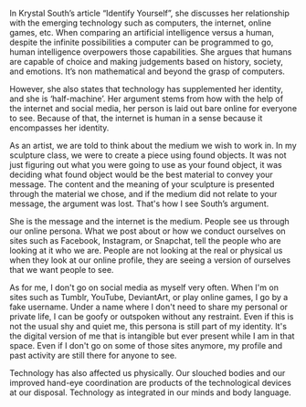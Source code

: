  In Krystal South’s article “Identify Yourself”, she discusses her relationship with the emerging technology such as computers, the internet, online games, etc. When comparing an artificial intelligence versus a human, despite the infinite possibilities a computer can be programmed to go, human intelligence overpowers those capabilities. She argues that humans are capable of choice and making judgements based on history, society, and emotions. It’s non mathematical and beyond the grasp of computers. 

However, she also states that technology has supplemented her identity, and she is ‘half-machine’. Her argument stems from how with the help of the internet and social media, her person is laid out bare online for everyone to see. Because of that, the internet is human in a sense because it encompasses her identity. 

As an artist, we are told to think about the medium we wish to work in. In my sculpture class, we were to create a piece using found objects. It was not just figuring out what you were going to use as your found object, it was deciding what found object would be the best material to convey your message. The content and the meaning of your sculpture is presented through the material we chose, and if the medium did not relate to your message, the argument was lost. That's how I see South’s argument.

She is the message and the internet is the medium. People see us through our online persona. What we post about or how we conduct ourselves on sites such as Facebook, Instagram, or Snapchat, tell the people who are looking at it who we are. People are not looking at the real or physical us when they look at our online profile, they are seeing a version of ourselves that we want people to see. 

As for me, I don't go on social media as myself very often. When I'm on sites such as Tumblr, YouTube, DeviantArt, or play online games, I go by a fake username. Under a name where I don't need to share my personal or private life, I can be goofy or outspoken without any restraint. Even if this is not the usual shy and quiet me, this persona is still part of my identity. It's the digital version of me that is intangible but ever present while I am in that space. Even if I don't go on some of those sites anymore, my profile and past activity are still there for anyone to see. 

Technology has also affected us physically. Our slouched bodies and our improved hand-eye coordination are products of the technological devices at our disposal. Technology as integrated in our minds and body language.


